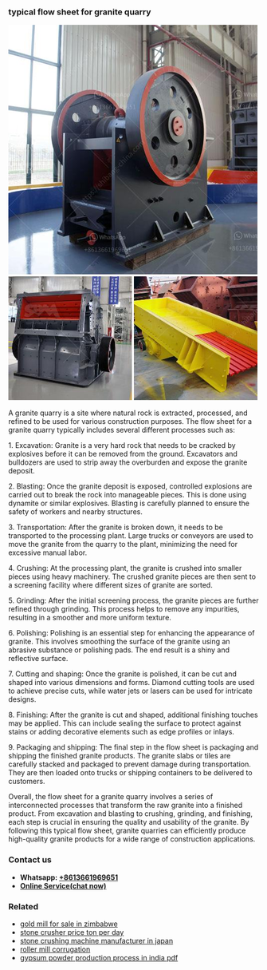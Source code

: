 <h3>typical flow sheet for granite quarry</h3><img src='1708587474.jpg' alt=''><p>A granite quarry is a site where natural rock is extracted, processed, and refined to be used for various construction purposes. The flow sheet for a granite quarry typically includes several different processes such as:</p><p>1. Excavation: Granite is a very hard rock that needs to be cracked by explosives before it can be removed from the ground. Excavators and bulldozers are used to strip away the overburden and expose the granite deposit.</p><p>2. Blasting: Once the granite deposit is exposed, controlled explosions are carried out to break the rock into manageable pieces. This is done using dynamite or similar explosives. Blasting is carefully planned to ensure the safety of workers and nearby structures.</p><p>3. Transportation: After the granite is broken down, it needs to be transported to the processing plant. Large trucks or conveyors are used to move the granite from the quarry to the plant, minimizing the need for excessive manual labor.</p><p>4. Crushing: At the processing plant, the granite is crushed into smaller pieces using heavy machinery. The crushed granite pieces are then sent to a screening facility where different sizes of granite are sorted.</p><p>5. Grinding: After the initial screening process, the granite pieces are further refined through grinding. This process helps to remove any impurities, resulting in a smoother and more uniform texture.</p><p>6. Polishing: Polishing is an essential step for enhancing the appearance of granite. This involves smoothing the surface of the granite using an abrasive substance or polishing pads. The end result is a shiny and reflective surface.</p><p>7. Cutting and shaping: Once the granite is polished, it can be cut and shaped into various dimensions and forms. Diamond cutting tools are used to achieve precise cuts, while water jets or lasers can be used for intricate designs.</p><p>8. Finishing: After the granite is cut and shaped, additional finishing touches may be applied. This can include sealing the surface to protect against stains or adding decorative elements such as edge profiles or inlays.</p><p>9. Packaging and shipping: The final step in the flow sheet is packaging and shipping the finished granite products. The granite slabs or tiles are carefully stacked and packaged to prevent damage during transportation. They are then loaded onto trucks or shipping containers to be delivered to customers.</p><p>Overall, the flow sheet for a granite quarry involves a series of interconnected processes that transform the raw granite into a finished product. From excavation and blasting to crushing, grinding, and finishing, each step is crucial in ensuring the quality and usability of the granite. By following this typical flow sheet, granite quarries can efficiently produce high-quality granite products for a wide range of construction applications.</p><h3>Contact us</h3><ul><li><strong>Whatsapp:&nbsp;<a href="https://wa.me/8613661969651">+8613661969651</a></strong></li><li><a href="https://swt.shibang-china.com/?git&amp;zhl&amp;typical flow sheet for granite quarry"><strong>Online Service(chat now)</strong></a></li></ul><h3>Related</h3><ul><li><a href='gold mill for sale in zimbabwe.md'>gold mill for sale in zimbabwe</a></li><li><a href='stone crusher price ton per day.md'>stone crusher price ton per day</a></li><li><a href='stone crushing machine manufacturer in japan.md'>stone crushing machine manufacturer in japan</a></li><li><a href='roller mill corrugation.md'>roller mill corrugation</a></li><li><a href='gypsum powder production process in india pdf.md'>gypsum powder production process in india pdf</a></li></ul>